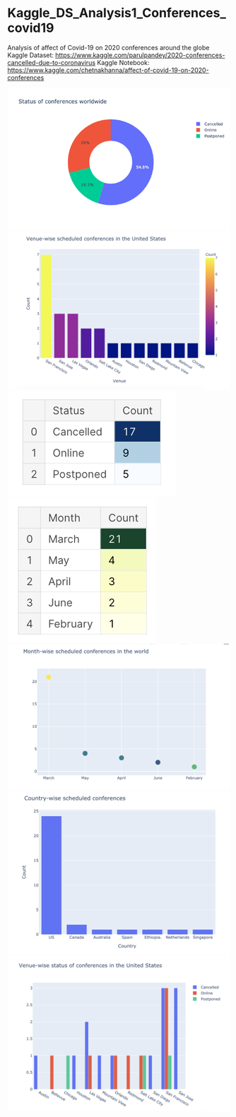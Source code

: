 # Kaggle_DS_Analysis1_Conferences_covid19
Analysis of affect of Covid-19 on 2020 conferences around the globe
Kaggle Dataset: https://www.kaggle.com/parulpandey/2020-conferences-cancelled-due-to-coronavirus
Kaggle Notebook: https://www.kaggle.com/chetnakhanna/affect-of-covid-19-on-2020-conferences


![Conferences Status 2020](https://github.com/chetnakhanna16/Kaggle_DS_Analysis1_Conferences_covid19/blob/master/img/img7.png)
![Conferences Status 2020](https://github.com/chetnakhanna16/Kaggle_DS_Analysis1_Conferences_covid19/blob/master/img/img1.png)
![Conferences Status 2020](https://github.com/chetnakhanna16/Kaggle_DS_Analysis1_Conferences_covid19/blob/master/img/img2.png)
![Conferences Status 2020](https://github.com/chetnakhanna16/Kaggle_DS_Analysis1_Conferences_covid19/blob/master/img/img3.png)
![Conferences Status 2020](https://github.com/chetnakhanna16/Kaggle_DS_Analysis1_Conferences_covid19/blob/master/img/img4.png)
![Conferences Status 2020](https://github.com/chetnakhanna16/Kaggle_DS_Analysis1_Conferences_covid19/blob/master/img/img5.png)
![Conferences Status 2020](https://github.com/chetnakhanna16/Kaggle_DS_Analysis1_Conferences_covid19/blob/master/img/img6.png)


